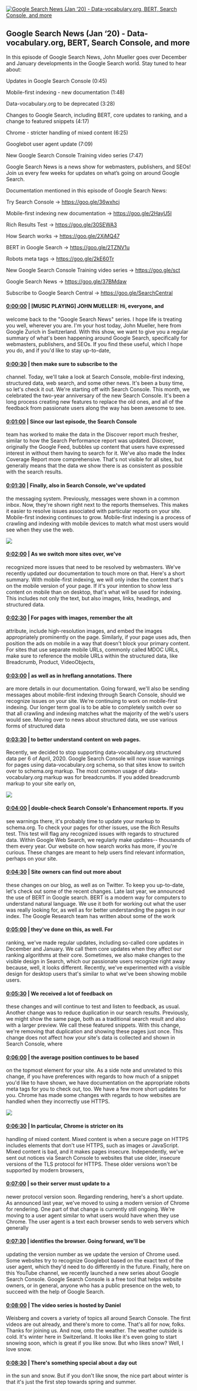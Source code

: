 [![Google Search News (Jan ‘20) - Data-vocabulary.org, BERT, Search Console, and more](https://i.ytimg.com/vi/Z8S-vZTwhYA/maxresdefault.jpg)](https://www.youtube.com/watch?v=Z8S-vZTwhYA)

## Google Search News (Jan ‘20) - Data-vocabulary.org, BERT, Search Console, and more

In this episode of Google Search News, John Mueller goes over December and January developments in the Google Search world. Stay tuned to hear about:

Updates in Google Search Console (0:45)

Mobile-first indexing - new documentation (1:48)

Data-vocabulary.org to be deprecated (3:28)

Changes to Google Search, including BERT, core updates to ranking, and a change to featured snippets (4:17)

Chrome - stricter handling of mixed content (6:25)

Googlebot user agent update (7:09)

New Google Search Console Training video series (7:47)



Google Search News is a news show for webmasters, publishers, and SEOs! Join us every few weeks for updates on what’s going on around Google Search. 



Documentation mentioned in this episode of Google Search News:

Try Search Console → https://goo.gle/36wxhcj 

Mobile-first indexing new documentation → https://goo.gle/2HayU5I 

Rich Results Test → https://goo.gle/30SEWA3 

How Search works → https://goo.gle/2XjMQ47 

BERT in Google Search → https://goo.gle/2TZNV1u 

Robots meta tags → https://goo.gle/2kE60Tr 

New Google Search Console Training video series → https://goo.gle/sct 



Google Search News → https://goo.gle/37BMdaw 

Subscribe to Google Search Central → https://goo.gle/SearchCentral



#### [0:00:00](https://www.youtube.com/watch?v=Z8S-vZTwhYA&t=0) |  [MUSIC PLAYING] JOHN MUELLER: Hi, everyone, and

welcome back to the "Google Search News" series. I hope life is treating you well, wherever you are. I'm your host today, John Mueller, here from Google Zurich in Switzerland. With this show, we want to give you a regular summary of what's been happening around Google Search, specifically for webmasters, publishers, and SEOs. If you find these useful, which I hope you do, and if you'd like to stay up-to-date,  

#### [0:00:30](https://www.youtube.com/watch?v=Z8S-vZTwhYA&t=30) |  then make sure to subscribe to the

channel. Today, we'll take a look at Search Console, mobile-first indexing, structured data, web search, and some other news. It's been a busy time, so let's check it out. We're starting off with Search Console. This month, we celebrated the two-year anniversary of the new Search Console. It's been a long process creating new features to replace the old ones, and all of the feedback from passionate users along the way has been awesome to see.  

#### [0:01:00](https://www.youtube.com/watch?v=Z8S-vZTwhYA&t=60) |  Since our last episode, the Search Console

team has worked to make the data in the Discover report much fresher, similar to how the Search Performance report was updated. Discover, originally the Google Feed, bubbles up content that users have expressed interest in without them having to search for it. We've also made the Index Coverage Report more comprehensive. That's not visible for all sites, but generally means that the data we show there is as consistent as possible with the search results.  

#### [0:01:30](https://www.youtube.com/watch?v=Z8S-vZTwhYA&t=90) |  Finally, also in Search Console, we've updated

the messaging system. Previously, messages were shown in a common inbox. Now, they're shown right next to the reports themselves. This makes it easier to resolve issues associated with particular reports on your site. Mobile-first indexing continues to grow. Mobile-first indexing is a process of crawling and indexing with mobile devices to match what most users would see when they use the web.  

![](https://i.ytimg.com/vi/Z8S-vZTwhYA/maxres1.jpg)



#### [0:02:00](https://www.youtube.com/watch?v=Z8S-vZTwhYA&t=120) |  As we switch more sites over, we've

recognized more issues that need to be resolved by webmasters. We've recently updated our documentation to touch more on that. Here's a short summary. With mobile-first indexing, we will only index the content that's on the mobile version of your page. If it's your intention to show less content on mobile than on desktop, that's what will be used for indexing. This includes not only the text, but also images, links, headings, and structured data.  

#### [0:02:30](https://www.youtube.com/watch?v=Z8S-vZTwhYA&t=150) |  For pages with images, remember the alt

attribute, include high-resolution images, and embed the images appropriately prominently on the page. Similarly, if your page uses ads, then position the ads on mobile in a way that doesn't block your primary content. For sites that use separate mobile URLs, commonly called MDOC URLs, make sure to reference the mobile URLs within the structured data, like Breadcrumb, Product, VideoObjects,  

#### [0:03:00](https://www.youtube.com/watch?v=Z8S-vZTwhYA&t=180) |  as well as in hreflang annotations. There

are more details in our documentation. Going forward, we'll also be sending messages about mobile-first indexing through Search Console, should we recognize issues on your site. We're continuing to work on mobile-first indexing. Our longer term goal is to be able to completely switch over so that all crawling and indexing matches what the majority of the web's users would see. Moving over to news about structured data, we use various forms of structured data  

#### [0:03:30](https://www.youtube.com/watch?v=Z8S-vZTwhYA&t=210) |  to better understand content on web pages.

Recently, we decided to stop supporting data-vocabulary.org structured data per 6 of April, 2020. Google Search Console will now issue warnings for pages using data-vocabulary.org schema, so that sites know to switch over to schema.org markup. The most common usage of data-vocabulary.org markup was for breadcrumbs. If you added breadcrumb markup to your site early on,  

![](https://i.ytimg.com/vi/Z8S-vZTwhYA/maxres2.jpg)



#### [0:04:00](https://www.youtube.com/watch?v=Z8S-vZTwhYA&t=240) |  double-check Search Console's Enhancement reports. If you

see warnings there, it's probably time to update your markup to schema.org. To check your pages for other issues, use the Rich Results test. This test will flag any recognized issues with regards to structured data. Within Google Web Search, we regularly make updates-- thousands of them every year. Our website on how search works has more, if you're curious. These changes are meant to help users find relevant information, perhaps on your site.  

#### [0:04:30](https://www.youtube.com/watch?v=Z8S-vZTwhYA&t=270) |  Site owners can find out more about

these changes on our blog, as well as on Twitter. To keep you up-to-date, let's check out some of the recent changes. Late last year, we announced the use of BERT in Google search. BERT is a modern way for computers to understand natural language. We use it both for working out what the user was really looking for, as well as for better understanding the pages in our index. The Google Research team has written about some of the work  

#### [0:05:00](https://www.youtube.com/watch?v=Z8S-vZTwhYA&t=300) |  they've done on this, as well. For

ranking, we've made regular updates, including so-called core updates in December and January. We call them core updates when they affect our ranking algorithms at their core. Sometimes, we also make changes to the visible design in Search, which our passionate users recognize right away because, well, it looks different. Recently, we've experimented with a visible design for desktop users that's similar to what we've been showing mobile users.  

#### [0:05:30](https://www.youtube.com/watch?v=Z8S-vZTwhYA&t=330) |  We received a lot of feedback on

these changes and will continue to test and listen to feedback, as usual. Another change was to reduce duplication in our search results. Previously, we might show the same page, both as a traditional search result and also with a larger preview. We call these featured snippets. With this change, we're removing that duplication and showing these pages just once. This change does not affect how your site's data is collected and shown in Search Console, where  

#### [0:06:00](https://www.youtube.com/watch?v=Z8S-vZTwhYA&t=360) |  the average position continues to be based

on the topmost element for your site. As a side note and unrelated to this change, if you have preferences with regards to how much of a snippet you'd like to have shown, we have documentation on the appropriate robots meta tags for you to check out, too. We have a few more short updates for you. Chrome has made some changes with regards to how websites are handled when they incorrectly use HTTPS.  

![](https://i.ytimg.com/vi/Z8S-vZTwhYA/maxres3.jpg)



#### [0:06:30](https://www.youtube.com/watch?v=Z8S-vZTwhYA&t=390) |  In particular, Chrome is stricter on its

handling of mixed content. Mixed content is when a secure page on HTTPS includes elements that don't use HTTPS, such as images or JavaScript. Mixed content is bad, and it makes pages insecure. Independently, we've sent out notices via Search Console to websites that use older, insecure versions of the TLS protocol for HTTPS. These older versions won't be supported by modern browsers,  

#### [0:07:00](https://www.youtube.com/watch?v=Z8S-vZTwhYA&t=420) |  so their server must update to a

newer protocol version soon. Regarding rendering, here's a short update. As announced last year, we've moved to using a modern version of Chrome for rendering. One part of that change is currently still ongoing. We're moving to a user agent similar to what users would have when they use Chrome. The user agent is a text each browser sends to web servers which generally  

#### [0:07:30](https://www.youtube.com/watch?v=Z8S-vZTwhYA&t=450) |  identifies the browser. Going forward, we'll be

updating the version number as we update the version of Chrome used. Some websites try to recognize Googlebot based on the exact text of the user agent, which they'd need to do differently in the future. Finally, here on this YouTube channel, we recently launched a new series about Google Search Console. Google Search Console is a free tool that helps website owners, or in general, anyone who has a public presence on the web, to succeed with the help of Google Search.  

#### [0:08:00](https://www.youtube.com/watch?v=Z8S-vZTwhYA&t=480) |  The video series is hosted by Daniel

Weisberg and covers a variety of topics all around Search Console. The first videos are out already, and there's more to come. That's all for now, folks. Thanks for joining us. And now, onto the weather. The weather outside is cold. It's winter here in Switzerland. It looks like it's even going to start snowing soon, which is great if you like snow. But who likes snow? Well, I love snow.  

#### [0:08:30](https://www.youtube.com/watch?v=Z8S-vZTwhYA&t=510) |  There's something special about a day out

in the sun and snow. But if you don't like snow, the nice part about winter is that it's just the first step towards spring and summer.  